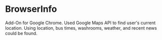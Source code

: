 # BrowserInfo
Add-On for Google Chrome.  Used Google Maps API to find user's current location.  Using location, bus times, washrooms, weather, and 
recent news could be found.

